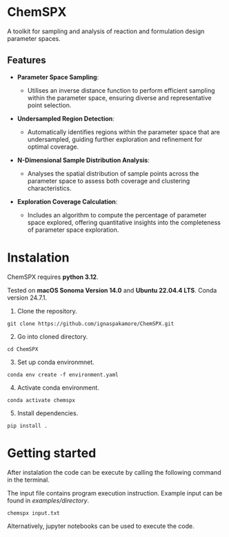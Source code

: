 
# ChemSPX 

A toolkit for sampling and analysis of reaction and formulation design parameter spaces. 

## Features

- **Parameter Space Sampling**: 
  - Utilises an inverse distance function to perform efficient sampling within the parameter space, ensuring diverse and representative point selection.

- **Undersampled Region Detection**: 
  - Automatically identifies regions within the parameter space that are undersampled, guiding further exploration and refinement for optimal coverage.

- **N-Dimensional Sample Distribution Analysis**:
  - Analyses the spatial distribution of sample points across the parameter space to assess both coverage and clustering characteristics.

- **Exploration Coverage Calculation**:
  - Includes an algorithm to compute the percentage of parameter space explored, offering quantitative insights into the completeness of parameter space exploration.


# Instalation

ChemSPX requires **python 3.12**. 

Tested on **macOS Sonoma Version 14.0** and **Ubuntu 22.04.4 LTS**. Conda version 24.7.1.

1. Clone the repository.

```
git clone https://github.com/ignaspakamore/ChemSPX.git
```

2. Go into cloned directory.

```
cd ChemSPX
```

3. Set up conda environmnet.

```
conda env create -f environment.yaml
```

4. Activate conda environment.

```
conda activate chemspx
```

5. Install dependencies.

```
pip install .
```

# Getting started 

After instalation the code can be execute by calling the following command in the terminal. 

The input file contains program execution instruction. 
Example input can be found in *examples/directory*.

```
chemspx input.txt
```

Alternatively, jupyter notebooks can be used to execute the code. 
